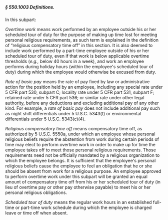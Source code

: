 ##### § 550.1003 Definitions. #####

In this subpart:

*Overtime work* means work performed by an employee outside his or her scheduled tour of duty for the purpose of making up time lost for meeting personal religious requirements, as such term is explained in the definition of “religious compensatory time off” in this section. It is also deemed to include work performed by a part-time employee outside of his or her scheduled tour of duty, even if that work is below applicable overtime thresholds (*e.g.,* below 40 hours in a week), and work an employee performs during holiday hours (within the employee's scheduled tour of duty) during which the employee would otherwise be excused from duty.

*Rate of basic pay* means the rate of pay fixed by law or administrative action for the position held by an employee, including any special rate under 5 CFR part 530, subpart C; locality rate under 5 CFR part 531, subpart F; retained rate under 5 CFR part 536; or similar rate under other legal authority, before any deductions and excluding additional pay of any other kind. For example, a *rate of basic pay* does not include additional pay such as night shift differentials under 5 U.S.C. 5343(f) or environmental differentials under 5 U.S.C. 5343(c)(4).

*Religious compensatory time off* means compensatory time off, as authorized by 5 U.S.C. 5550a, under which an employee whose personal religious beliefs require the abstention from work during certain periods of time may elect to perform overtime work in order to make up for time the employee takes off to meet those personal religious requirements. Those requirements need not be officially mandated by a religious organization to which the employee belongs. It is sufficient that the employee's personal religious beliefs cause the employee to feel an obligation that he or she should be absent from work for a religious purpose. An employee approved to perform overtime work under this subpart will be granted an equal amount of compensatory time off from his or her scheduled tour of duty (in lieu of overtime pay or other pay otherwise payable) to meet his or her personal religious obligations.

*Scheduled tour of duty* means the regular work hours in an established full-time or part-time work schedule during which the employee is charged leave or time off when absent.